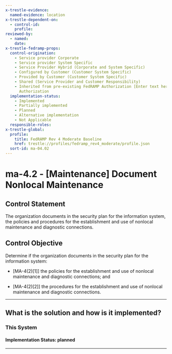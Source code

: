 ```yaml
---
x-trestle-evidence:
  named-evidence: location
x-trestle-dependent-on:
  - control-id:
    profile:
reviewed-by:
  - named:
    date:
x-trestle-fedramp-props:
  control-origination:
    - Service provider Corporate
    - Service provider System Specific
    - Service Provider Hybrid (Corporate and System Specific)
    - Configured by Customer (Customer System Specific)
    - Provided by Customer (Customer System Specific)
    - Shared (Service Provider and Customer Responsibility)
    - Inherited from pre-existing FedRAMP Authorization [Enter text here], Date of
      Authorization
  implementation-status:
    - Implemented
    - Partially implemented
    - Planned
    - Alternative implementation
    - Not Applicable
  responsible-roles:
x-trestle-global:
  profile:
    title: FedRAMP Rev 4 Moderate Baseline
    href: trestle://profiles/fedramp_rev4_moderate/profile.json
  sort-id: ma-04.02
---
```


# ma-4.2 - \[Maintenance\] Document Nonlocal Maintenance

## Control Statement

The organization documents in the security plan for the information system, the policies and procedures for the establishment and use of nonlocal maintenance and diagnostic connections.

## Control Objective

Determine if the organization documents in the security plan for the information system:

- \[MA-4(2)[1]\] the policies for the establishment and use of nonlocal maintenance and diagnostic connections; and

- \[MA-4(2)[2]\] the procedures for the establishment and use of nonlocal maintenance and diagnostic connections.

______________________________________________________________________

## What is the solution and how is it implemented?

<!-- For implementation status enter one of: implemented, partial, planned, alternative, not-applicable -->

<!-- Note that the list of rules under ### Rules: is read-only and changes will not be captured after assembly to JSON -->

### This System

<!-- Add implementation prose for the main This System component for control: ma-4.2 -->

#### Implementation Status: planned

______________________________________________________________________
